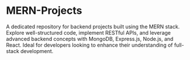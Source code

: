 # MERN-Projects
A dedicated repository for backend projects built using the MERN stack. Explore well-structured code, implement RESTful APIs, and leverage advanced backend concepts with MongoDB, Express.js, Node.js, and React. Ideal for developers looking to enhance their understanding of full-stack development.
